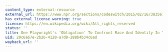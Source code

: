 ```yaml
---
content_type: external-resource
external_url: https://www.npr.org/sections/codeswitch/2015/02/16/383567104/one-playwright-s-obligation-to-confront-race-and-identity-in-the-u-s
has_external_license_warning: true
license: https://en.wikipedia.org/wiki/All_rights_reserved
status: ''
title: One Playwright's 'Obligation' To Confront Race And Identity In The U.S.
uid: 20c6a67e-2b26-4120-a7d0-288b4b34c6ad
wayback_url: ''
---
```

